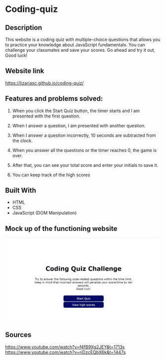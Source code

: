 # Coding-quiz

## Description

This website is a coding quiz with multiple-choice questions that allows you to practice your knowledge about JavaScript fundamentals. You can challenge your classmates and save your scores.
Go ahead and try it out, Good luck!

## Website link

https://lizariasc.github.io/coding-quiz/

## Features and problems solved:

 1. When you click the Start Quiz button, the timer starts and I am presented with the first question. 

 2. When I answer a question, I am presented with another question.

 3. When I answer a question incorrectly, 10 seconds are subtracted from the clock.

 3. When you answer all the questions or the timer reaches 0, the game is over.

 4. After that, you can see your total score and enter your initials to save it.

 6. You can keep track of the high scores

## Built With

 * HTML
 * CSS 
 * JavaScript (DOM Manipulation)

## Mock up of the functioning website
![Mock-up](mockup.gif) 

## Sources
https://www.youtube.com/watch?v=f4fB9Xg2JEY&t=1713s
https://www.youtube.com/watch?v=riDzcEQbX6k&t=1447s
